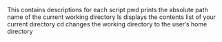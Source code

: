 This contains descriptions for each script
pwd prints the absolute path name of the current working directory
ls displays the contents list of your current directory
cd changes the working directory to the user’s home directory

